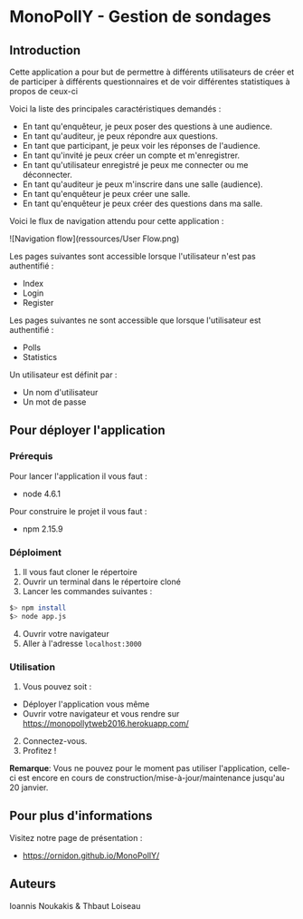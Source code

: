 # MonoPollY - Gestion de sondages

## Introduction

Cette application a pour but de permettre à différents utilisateurs de créer et de participer à différents questionnaires et de voir différentes statistiques à propos de ceux-ci

Voici la liste des principales caractéristiques demandés :

- En tant qu'enquêteur, je peux poser des questions à une audience.
- En tant qu'auditeur, je peux répondre aux questions.
- En tant que participant, je peux voir les réponses de l'audience.
- En tant qu'invité je peux créer un compte et m'enregistrer.
- En tant qu'utilisateur enregistré je peux me connecter ou me déconnecter.
- En tant qu'auditeur je peux m'inscrire dans une salle (audience).
- En tant qu'enquêteur je peux créer une salle.
- En tant qu'enquêteur je peux créer des questions dans ma salle.

Voici le flux de navigation attendu pour cette application :

![Navigation flow](ressources/User Flow.png)

Les pages suivantes sont accessible lorsque l'utilisateur n'est pas authentifié :

  - Index
  - Login
  - Register

Les pages suivantes ne sont accessible que lorsque l'utilisateur est authentifié :

  - Polls
  - Statistics

Un utilisateur est définit par :

  - Un nom d'utilisateur
  - Un mot de passe

## Pour déployer l'application

### Prérequis

Pour lancer l'application il vous faut :

- node 4.6.1

Pour construire le projet il vous faut :

- npm 2.15.9

### Déploiment

1. Il vous faut cloner le répertoire
2. Ouvrir un terminal dans le répertoire cloné
3. Lancer les commandes suivantes :

  ```bash
  $> npm install
  $> node app.js
  ```
4. Ouvrir votre navigateur
5. Aller à l'adresse `localhost:3000` 

### Utilisation

1. Vous pouvez soit : 
- Déployer l'application vous même
- Ouvrir votre navigateur et vous rendre sur https://monopollytweb2016.herokuapp.com/ 
2. Connectez-vous.
3. Profitez ! 

**Remarque**: Vous ne pouvez pour le moment pas utiliser l'application, celle-ci est encore en cours de construction/mise-à-jour/maintenance jusqu'au 20 janvier.

## Pour plus d'informations

Visitez notre page de présentation :

 - https://ornidon.github.io/MonoPollY/

## Auteurs
Ioannis Noukakis & Thbaut Loiseau
